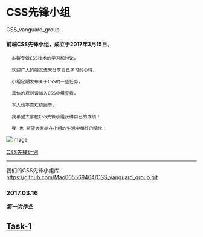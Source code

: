 # CSS先锋小组
CSS_vanguard_group
                 
####  前端CSS先锋小组，成立于2017年3月15日。

      本群专做CSS技术的学习和讨论，

      欢迎广大的朋友进来分享自己学习的心得，

      小组定期发布关于CSS的一些任务，

      具体的规则请加入CSS小组查看，

      本人也不喜欢绕圈子，

      我希望大家在CSS先锋小组获得自己的成绩！

      我 也 希望大家能在小组的生活中相处的愉快！
      
      
![image](http://mmbiz.qpic.cn/mmbiz_png/XDRSSguXlR4I0vO2ATzoNItYib7cibuaeicfc6iapXicSMWpDzjX6DyoDxUvicEzy5ktembrJajRYuRC42YuSbOIpOFw/640?wx_fmt=png&tp=webp&wxfrom=5&wx_lazy=1)

[CSS先锋计划](https://mp.weixin.qq.com/s?__biz=MzI4ODA1MTMwOQ==&mid=2247483688&idx=1&sn=2af4588d4cffc50f4c7f4a0f2f7713d3&chksm=ebc5182adcb2913cb3e849fbafadd2f4944682b46d0fc3b555cfd812ece6f01efe9f54b241ae#rd)

---
我们的CSS先锋小组库：
https://github.com/Mao605569464/CSS_vanguard_group.git

### 2017.03.16

***第一次作业***

[Task-1](http://mp.weixin.qq.com/s?__biz=MzI4ODA1MTMwOQ==&mid=2247483698&idx=1&sn=d79c17c2d5c94579d2e8111a0a9e0c07&chksm=ebc51830dcb291267e427399c9a670e6555a8ba3c11b414084da57921df50739fa078192fee5&scene=0#rd)
---
